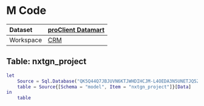 



# M Code

|Dataset|[proClient Datamart](./../proClient-Datamart.md)|
| :--- | :--- |
|Workspace|[CRM](../../Workspaces/CRM.md)|

## Table: nxtgn_project


```m
let
    Source = Sql.Database("QK5Q44Q7JBJUVN6KTJWHDIHCJM-L4OEDA3N5UNETJQ5ZV24AK3W7M.datamart.pbidedicated.windows.net", "datamart"),
    table = Source{[Schema = "model", Item = "nxtgn_project"]}[Data]
in
    table
```

